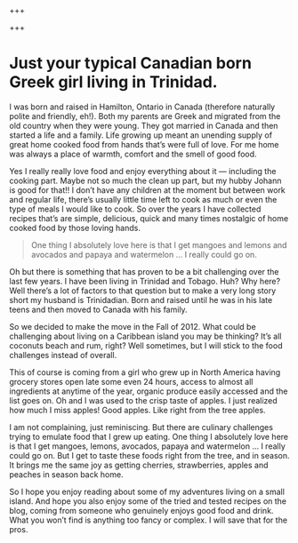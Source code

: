 +++

+++

# Just your typical Canadian born Greek girl living in Trinidad.

I was born and raised in Hamilton, Ontario in Canada (therefore naturally polite and friendly, eh!). Both my parents are Greek and migrated from the old country when they were young. They got married in Canada and then started a life and a family. Life growing up meant an unending supply of great home cooked food from hands that’s were full of love. For me home was always a place of warmth, comfort and the smell of good food.

Yes I really really love food and enjoy everything about it — including the cooking part. Maybe not so much the clean up part, but my hubby Johann is good for that!! I don’t have any children at the moment but between work and regular life, there’s usually little time left to cook as much or even the type of meals I would like to cook. So over the years I have collected recipes that’s are simple, delicious, quick and many times nostalgic of home cooked food by those loving hands.

> One thing I absolutely love here is that I get mangoes and lemons and avocados and papaya and watermelon … I really could go on.

Oh but there is something that has proven to be a bit challenging over the last few years. I have been living in Trinidad and Tobago. Huh? Why here? Well there’s a lot of factors to that question but to make a very long story short my husband is Trinidadian. Born and raised until he was in his late teens and then moved to Canada with his family.

So we decided to make the move in the Fall of 2012. What could be challenging about living on a Caribbean island you may be thinking? It’s all coconuts beach and rum, right? Well sometimes, but I will stick to the food challenges instead of overall.

This of course is coming from a girl who grew up in North America having grocery stores open late some even 24 hours, access to almost all ingredients at anytime of the year, organic produce easily accessed and the list goes on. Oh and I was used to the crisp taste of apples. I just realized how much I miss apples! Good apples. Like right from the tree apples.

I am not complaining, just reminiscing. But there are culinary challenges trying to emulate food that I grew up eating. One thing I absolutely love here is that I get mangoes, lemons, avocados, papaya and watermelon … I really could go on. But I get to taste these foods right from the tree, and in season. It brings me the same joy as getting cherries, strawberries, apples and peaches in season back home.

So I hope you enjoy reading about some of my adventures living on a small island. And hope you also enjoy some of the tried and tested recipes on the blog, coming from someone who genuinely enjoys good food and drink. What you won’t find is anything too fancy or complex. I will save that for the pros.
